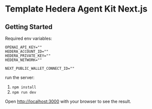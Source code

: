 # Template Hedera Agent Kit Next.js

## Getting Started

Required env variables:
```
OPENAI_API_KEY=""
HEDERA_ACCOUNT_ID=""
HEDERA_PRIVATE_KEY=""
HEDERA_NETWORK=""

NEXT_PUBLIC_WALLET_CONNECT_ID=""
```


run the server:

1. `npm install`
2. `npm run dev`

Open [http://localhost:3000](http://localhost:3000) with your browser to see the result.